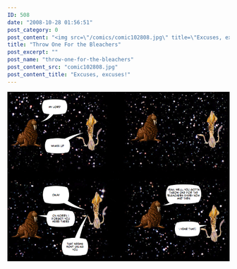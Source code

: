 ```yaml
---
ID: 508
date: "2008-10-28 01:56:51"
post_category: 0
post_content: "<img src=\"/comics/comic102808.jpg\" title=\"Excuses, excuses!\" />"
title: "Throw One For the Bleachers"
post_excerpt: ""
post_name: "throw-one-for-the-bleachers"
post_content_src: "comic102808.jpg"
post_content_title: "Excuses, excuses!"
---
```



[![Excuses, excuses!](/comics-hi-res/comic102808.jpg)](/comics-hi-res/comic102808.jpg)
